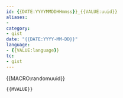 ```yaml
---
id: {{DATE:YYYYMMDDHHmmss}}_{{VALUE:uuid}}
aliases:
- 
category:
- gist
date: "{{DATE:YYYY-MM-DD}}"
language:
- {{VALUE:language}}
tc:
- gist
---
```

{{MACRO:randomuuid}}

```{{VALUE:codeblock}}
{{MVALUE}}
```
